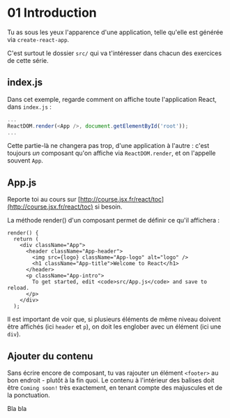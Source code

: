 # 01 Introduction

Tu as sous les yeux l'apparence d'une application, telle qu'elle est générée via `create-react-app`.

C'est surtout le dossier `src/` qui va t'intéresser dans chacun des exercices de cette série.

## index.js

Dans cet exemple, regarde comment on affiche toute l'application React, dans `index.js` :

```javascript
...
ReactDOM.render(<App />, document.getElementById('root'));
...
```

Cette partie-là ne changera pas trop, d'une application à l'autre : c'est toujours *un* composant
qu'on affiche via `ReactDOM.render`, et on l'appelle souvent `App`.

## App.js

Reporte toi au cours sur [http://course.jsx.fr/react/toc](http://course.jsx.fr/react/toc) si besoin.

La méthode render() d'un composant permet de définir ce qu'il affichera :

```
render() {
  return (
    <div className="App">
      <header className="App-header">
        <img src={logo} className="App-logo" alt="logo" />
        <h1 className="App-title">Welcome to React</h1>
      </header>
      <p className="App-intro">
        To get started, edit <code>src/App.js</code> and save to reload.
      </p>
    </div>
  );
```

Il est important de voir que, si plusieurs éléments de même niveau doivent être affichés (ici `header` et `p`),
on doit les englober avec un élément (ici une `div`).

## Ajouter du contenu

Sans écrire encore de composant, tu vas rajouter un élément `<footer>` au bon endroit - plutôt à la fin quoi.
Le contenu à l'intérieur des balises doit être `Coming soon!` très exactement, en tenant compte des majuscules et de la ponctuation.

Bla bla